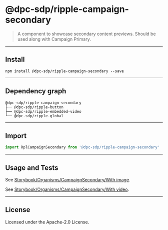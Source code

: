 <!-- GENERATED_DOCS -->
# @dpc-sdp/ripple-campaign-secondary

> A component to showcase secondary content previews. Should be used along with
Campaign Primary.

--------------------------------------------------------------------------------

## Install

```shell
npm install @dpc-sdp/ripple-campaign-secondary --save
```

--------------------------------------------------------------------------------

## Dependency graph

```shell
@dpc-sdp/ripple-campaign-secondary
├── @dpc-sdp/ripple-button
├── @dpc-sdp/ripple-embedded-video
└── @dpc-sdp/ripple-global
```

--------------------------------------------------------------------------------

## Import

```js
import RplCampaignSecondary from '@dpc-sdp/ripple-campaign-secondary'
```

--------------------------------------------------------------------------------

## Usage and Tests

See [Storybook/Organisms/CampaignSecondary/With image](https://ripple.sdp.vic.gov.au/?path=/story/organisms-campaignsecondary--with-image).

See [Storybook/Organisms/CampaignSecondary/With video](https://ripple.sdp.vic.gov.au/?path=/story/organisms-campaignsecondary--with-video).

--------------------------------------------------------------------------------

## License

Licensed under the Apache-2.0 License.
<!-- /GENERATED_DOCS -->
